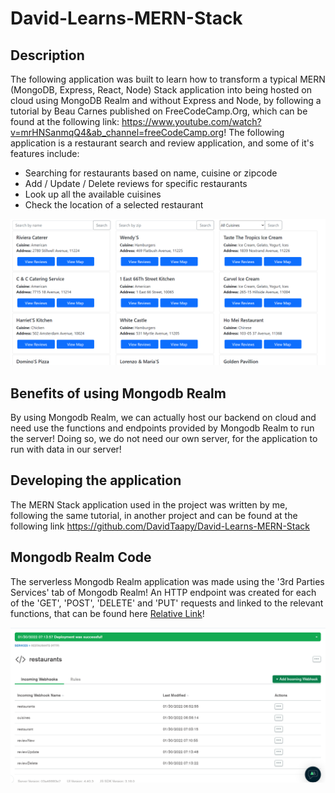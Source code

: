 # David-Learns-MERN-Stack

## Description
The following application was built to learn how to transform a typical MERN (MongoDB, Express, React, Node) Stack application into being hosted on cloud using MongoDB Realm and without Express and Node, by following a tutorial by Beau Carnes published on FreeCodeCamp.Org, which can be found at the following link: https://www.youtube.com/watch?v=mrHNSanmqQ4&ab_channel=freeCodeCamp.org! The following application is a restaurant search and review application, and some of it's features include:
- Searching for restaurants based on name, cuisine or zipcode
- Add / Update / Delete reviews for specific restaurants
- Look up all the available cuisines
- Check the location of a selected restaurant

![Picture of website](/snapshots/Sample.png)

## Benefits of using Mongodb Realm

By using Mongodb Realm, we can actually host our backend on cloud and need use the functions and endpoints provided by Mongodb Realm to run the server! Doing so, we do not need our own server, for the application to run with data in our server!

## Developing the application
The MERN Stack application used in the project was written by me, following the same tutorial, in another project and can be found at the following link https://github.com/DavidTaapy/David-Learns-MERN-Stack

## Mongodb Realm Code

The serverless Mongodb Realm application was made using the '3rd Parties Services' tab of Mongodb Realm! An HTTP endpoint was created for each of the 'GET', 'POST', 'DELETE' and 'PUT' requests and linked to the relevant functions, that can be found here [Relative Link]("realm")!

![Picture of Mongodb Realm](/snapshots/Realm.png)